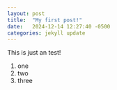 ```yaml
---
layout: post
title:  "My first post!"
date:   2024-12-14 12:27:40 -0500
categories: jekyll update
---
```

This is just an test!

1. one
2. two
3. three
